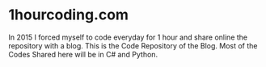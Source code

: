 # 1hourcoding.com
In 2015  I forced myself to code everyday for 1 hour and share online the repository  with a blog. This is the Code Repository of the Blog. 
Most of the Codes Shared here will be in C# and Python.

